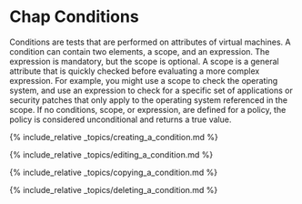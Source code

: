 # Chap Conditions

Conditions are tests that are performed on attributes
of virtual machines. A condition can contain two
elements, a scope, and an expression. The expression
is mandatory, but the scope is optional. A scope is a
general attribute that is quickly checked before
evaluating a more complex expression. For example, you
might use a scope to check the operating system, and
use an expression to check for a specific set of
applications or security patches that only apply to
the operating system referenced in the scope. If no
conditions, scope, or expression, are defined for a
policy, the policy is considered unconditional and
returns a true value.

{% include_relative _topics/creating_a_condition.md %}

{% include_relative _topics/editing_a_condition.md %}

{% include_relative _topics/copying_a_condition.md %}

{% include_relative _topics/deleting_a_condition.md %}
